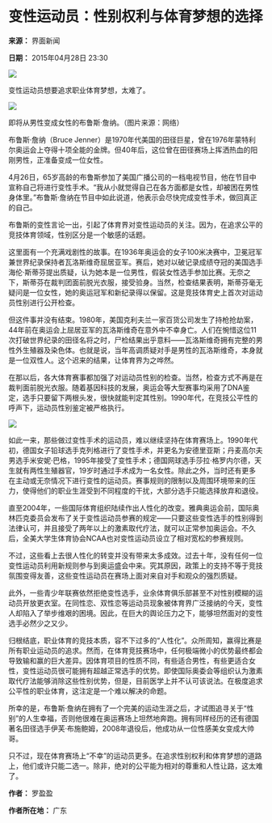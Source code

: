 # 变性运动员：性别权利与体育梦想的选择

**来源：** 界面新闻

**日期：** 2015年04月28日 23:30

![](https://img2.jiemian.com/101/original/20150428/143023373461008600_a300x300.jpg)

变性运动员想要追求职业体育梦想，太难了。

![](https://img2.jiemian.com/101/original/20150428/143023373461008600_a640x364.jpg)

即将从男性变成女性的布鲁斯·詹纳。（图片来源：网络）

布鲁斯·詹纳（Bruce Jenner）是1970年代美国的田径巨星，曾在1976年蒙特利尔奥运会上夺得十项全能的金牌。但40年后，这位曾在田径赛场上挥洒热血的阳刚男性，正准备变成一位女性。

4月26日，65岁高龄的布鲁斯参加了美国广播公司的一档电视节目，他在节目中宣称自己将进行变性手术。“我从小就觉得自己在各方面都是女性，却被困在男性身体里。”布鲁斯·詹纳在节目中如此说道，他表示会尽快完成变性手术，做回真正的自己。

布鲁斯的变性言论一出，引起了体育界对变性运动员的关注。因为，在追求公平的竞技体育领域，性别区分是一个敏感的话题。

这里面有一个充满戏剧性的故事。在1936年奥运会的女子100米决赛中，卫冕冠军兼世界纪录保持者瓦洛斯维奇屈居亚军。赛后，她对以破记录成绩夺冠的美国选手海伦·斯蒂芬提出质疑，认为她本是一位男性，假装女性选手参加比赛。无奈之下，斯蒂芬在裁判团面前脱光衣服，接受验身。当然，检查结果表明，斯蒂芬毫无疑问是一位女性，她的奥运冠军和新纪录得以保留。这是竞技体育史上首次对运动员性别进行公开检查。

但这件事并没有结束。1980年，美国克利夫兰一家百货公司发生了持枪抢劫案，44年前在奥运会上屈居亚军的瓦洛斯维奇在意外中不幸身亡。人们在惋惜这位11次打破世界纪录的田径名将之时，尸检结果出乎意料——瓦洛斯维奇拥有完整的男性外生殖器及染色体。也就是说，当年高调质疑对手是男性的瓦洛斯维奇，本身就是一位双性人。这个迟来的结果，让体育界为之哗然。

在那以后，各大体育赛事都加强了对运动员性别的检查。当然，检查方式不再是在裁判面前脱光衣服。随着基因科技的发展，奥运会等大型赛事均采用了DNA鉴定，选手只要留下两根头发，很快就能判定其性别。1990年代，在竞技公平性的呼声下，运动员性别鉴定被严格执行。

![](https://img2.jiemian.com/101/original/20150428/143023373461008600_a320xH.jpg)

如此一来，那些做过变性手术的运动员，难以继续坚持在体育赛场上。1990年代初，德国女子铅球选手克列格进行了变性手术，并更名为安德里亚斯；丹麦高尔夫男选手米安妮·巴格，1995年接受了变性手术；德国网球选手莎拉·格罗内尔德，天生就有两性生殖器官，19岁时通过手术成为一名女性。除此之外，当时还有更多在主动或无奈情况下进行变性的运动员。赛事规则的限制以及周围环境带来的压力，使得他们的职业生涯受到不同程度的干扰，大部分选手只能选择放弃和退役。

直至2004年，一些国际体育组织陆续作出人性化的改变。雅典奥运会前，国际奥林匹克委员会发布了关于变性运动员参赛的规定——只要这些变性选手的性别得到法律认可，并且接受了两年以上的激素取代疗法，就可以正常参加奥运会。不久后，全美大学生体育协会NCAA也对变性运动员设立了相对宽松的参赛规则。

不过，这些看上去很人性化的转变并没有带来太多成效。过去十年，没有任何一位变性运动员利用新规则参与到奥运盛会中来。究其原因，政策上的支持不等于竞技氛围变得友善，这些变性运动员在赛场上面对来自对手和观众的强烈质疑。

此外，一些青少年联赛依然拒绝变性选手，业余体育俱乐部甚至不对性别模糊的运动员开放更衣室。在同性恋、双性恋等运动员现象被体育界广泛接纳的今天，变性人却陷入了举步维艰的困境。因此，在巨大的舆论压力之下，能够坦然面对的变性选手必然少之又少。

归根结底，职业体育的竞技本质，容不下过多的“人性化”。众所周知，赢得比赛是所有职业运动员的追求。然而，在体育竞技赛场中，任何极端微小的优势最终都会导致输和赢的巨大差异。因体育项目的性质不同，有些适合男性，有些更适合女性，变性运动员很可能拥有超越正常选手的优势。即使国际奥委会等组织认为激素取代疗法能够消除这些性别优势，但是，目前医学上并不认可该说法。在极度追求公平性的职业体育，这注定是一个难以解决的命题。

所幸的是，布鲁斯·詹纳在拥有了一个完美的运动生涯之后，才试图追寻关于“性别”的人生幸福，否则他很难在奥运赛场上坦然地奔跑。拥有同样经历的还有德国著名田径选手伊芙·布施鲍姆，2008年退役后，他成功从一位性感美女变成大帅哥。

只不过，现在体育赛场上“不幸”的运动员更多。在追求性别权利和体育梦想的道路上，他们或许只能二选一。除非，绝对的公平能为相对的尊重和人性让路，这太难了。

**作者：** 罗盈盈

**作者所在地：** 广东
